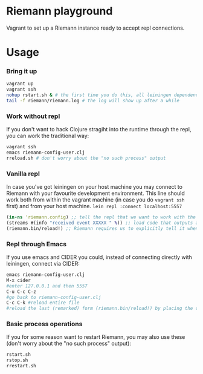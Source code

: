 # Riemann playground

Vagrant to set up a Riemann instance ready to accept repl connections.

# Usage


### Bring it up
```bash
vagrant up
vagrant ssh
nohup rstart.sh & # the first time you do this, all leiningen dependencies on java and clojure libraries will be downloaded to the vagrant machine's maven repo
tail -f riemann/riemann.log # the log will show up after a while
```

### Work without repl
If you don't want to hack Clojure stragiht into the runtime through the repl, you can work the traditional way:
```bash
vagrant ssh
emacs riemann-config-user.clj
rreload.sh # don't worry about the "no such process" output
```

### Vanilla repl
In case you've got leiningen on your host machine you may connect to Riemann with your favourite development environment. This line should work both from within the vagrant machine (in case you do `vagrant ssh` first) and from your host machine.
`lein repl :connect localhost:5557`
```clj
(in-ns 'riemann.config) ;; tell the repl that we want to work with the riemann.config namespace
(streams #(info "received event XXXXX " %)) ;; load code that outputs all received events
(riemann.bin/reload!) ;; Riemann requires us to explicitly tell it when to actually use the new config
```

### Repl through Emacs
If you use emacs and CIDER you could, instead of connecting directly with leiningen, connect via CIDER:
```bash
emacs riemann-config-user.clj
M-x cider
#enter 127.0.0.1 and then 5557
C-u C-c C-z
#go back to riemann-config-user.clj
C-c C-k #reload entire file
#reload the last (remarked) form (riemann.bin/reload!) by placing the cursor right after the last paren and pressing C-x C-e
```

### Basic process operations
If you for some reason want to restart Riemann, you may also use these (don't worry about the "no such process" output):
```bash
rstart.sh
rstop.sh
rrestart.sh
```
